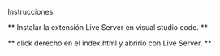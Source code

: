 Instrucciones:


** Instalar la extensión Live Server en visual studio code. ** 

** click derecho en el index.html y abrirlo con Live Server. **
